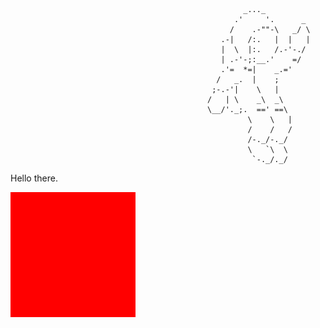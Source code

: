                                                         _..._
                                                      .'     '.      _
                                                     /    .-""-\   _/ \
                                                   .-|   /:.   |  |   |
                                                   |  \  |:.   /.-'-./
                                                   | .-'-;:__.'    =/
                                                   .'=  *=|    _.='
                                                  /   _.  |    ;
                                                 ;-.-'|    \   |
                                                /   | \    _\  _\
                                                \__/'._;.  ==' ==\
                                                         \    \   |
                                                         /    /   /
                                                         /-._/-._/
                                                         \   `\  \
                                                          `-._/._/

Hello there.

<a href="https://www.rhysmills.com"><img src="https://raw.githubusercontent.com/rhystmills/svg-workshop/main/test.svg"/></a>
